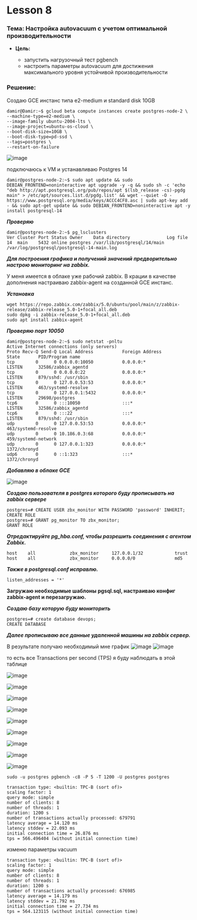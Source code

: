 # Lesson 8
### Тема: Настройка autovacuum с учетом оптимальной производительности

* __Цель:__

  * запустить нагрузочный тест pgbench
  * настроить параметры autovacuum для достижения максимального уровня устойчивой производительности

### Решение:
Создаю GCE инстанс типа e2-medium и standard disk 10GB
```
damir@Damir:~$ gcloud beta compute instances create postgres-node-2 \
--machine-type=e2-medium \
--image-family ubuntu-2004-lts \
--image-project=ubuntu-os-cloud \
--boot-disk-size=10GB \
--boot-disk-type=pd-ssd \
--tags=postgres \
--restart-on-failure
```

![image](https://user-images.githubusercontent.com/85208391/202587302-dfa1936d-e0d9-4113-b0e8-ec29fb2242b6.png)


подключаюсь к VM и устанавливаю Postgres 14
```
damir@postgres-node-2:~$ sudo apt update && sudo DEBIAN_FRONTEND=noninteractive apt upgrade -y -q && sudo sh -c 'echo "deb http://apt.postgresql.org/pub/repos/apt $(lsb_release -cs)-pgdg main" > /etc/apt/sources.list.d/pgdg.list' && wget --quiet -O - https://www.postgresql.org/media/keys/ACCC4CF8.asc | sudo apt-key add - && sudo apt-get update && sudo DEBIAN_FRONTEND=noninteractive apt -y install postgresql-14
```

___Проверяю___
```
damir@postgres-node-2:~$ pg_lsclusters
Ver Cluster Port Status Owner    Data directory              Log file
14  main    5432 online postgres /var/lib/postgresql/14/main /var/log/postgresql/postgresql-14-main.log
```

___Для построения графика и получений значений предворительно настрою мониторинг на zabbix.___

У меня имеется в облаке уже рабочий zabbix. В крации в качестве дополнения настраиваю zabbix-agent на созданной GCE инстанс.

___Установка___

```
wget https://repo.zabbix.com/zabbix/5.0/ubuntu/pool/main/z/zabbix-release/zabbix-release_5.0-1+focal_all.deb
sudo dpkg -i zabbix-release_5.0-1+focal_all.deb
sudo apt install zabbix-agent
```
___Проверяю порт 10050___
```
damir@postgres-node-2:~$ sudo netstat -pnltu
Active Internet connections (only servers)
Proto Recv-Q Send-Q Local Address           Foreign Address         State       PID/Program name    
tcp        0      0 0.0.0.0:10050           0.0.0.0:*               LISTEN      32586/zabbix_agentd 
tcp        0      0 0.0.0.0:22              0.0.0.0:*               LISTEN      879/sshd: /usr/sbin 
tcp        0      0 127.0.0.53:53           0.0.0.0:*               LISTEN      463/systemd-resolve 
tcp        0      0 127.0.0.1:5432          0.0.0.0:*               LISTEN      29698/postgres      
tcp6       0      0 :::10050                :::*                    LISTEN      32586/zabbix_agentd 
tcp6       0      0 :::22                   :::*                    LISTEN      879/sshd: /usr/sbin 
udp        0      0 127.0.0.53:53           0.0.0.0:*                           463/systemd-resolve 
udp        0      0 10.186.0.3:68           0.0.0.0:*                           459/systemd-network 
udp        0      0 127.0.0.1:323           0.0.0.0:*                           1372/chronyd        
udp6       0      0 ::1:323                 :::*                                1372/chronyd
```
___Добавляю в облаке GCE___ 

![image](https://user-images.githubusercontent.com/85208391/202591961-ae4862ab-4a5f-4013-86ef-f3d47903338d.png)


___Создаю пользователя в postgres которого буду прописывать на zabbix сервере___
```
postgres=# CREATE USER zbx_monitor WITH PASSWORD 'password' INHERIT;
CREATE ROLE
postgres=# GRANT pg_monitor TO zbx_monitor;
GRANT ROLE
```

___Отредактируйте pg_hba.conf, чтобы разрешить соединения с агентом Zabbix.___

```
host    all             zbx_monitor     127.0.0.1/32            trust
host    all             zbx_monitor     0.0.0.0/0               md5
```

___Также в postgresql.conf исправлю.___
```
listen_addresses = '*'
```

__Загружаю необходимые шаблоны  pgsql.sql, настраиваю конфиг zabbix-agent и перезагружаю.__

___Создаю базу которую буду мониторить___
```
postgres=# create database devops;
CREATE DATABASE
```
___Далее прописываю все данные удаленной машины на zabbix сервер.___

В результате получаю необходимый мне график
![image](https://user-images.githubusercontent.com/85208391/202834208-5c73d3ea-3088-4091-941c-06e036b1e18f.png)
![image](https://user-images.githubusercontent.com/85208391/202834236-7dd5067c-4a20-44ff-b6b2-732dafb82c36.png)




то есть все Transactions per second (TPS) я буду наблюдать в этой таблице


![image](https://user-images.githubusercontent.com/85208391/202756997-a6481fde-9d4e-4429-8d3b-ce0478cb0620.png)

![image](https://user-images.githubusercontent.com/85208391/202756813-3e573a49-c38a-4f1b-bfde-5cec2f4fda75.png)

![image](https://user-images.githubusercontent.com/85208391/202759350-c07dec25-5b7c-46cf-88ee-76a3e5499f06.png)

![image](https://user-images.githubusercontent.com/85208391/202759795-b582f346-e89f-472d-90d3-7f151a0e5f7b.png)

![image](https://user-images.githubusercontent.com/85208391/202760279-85f50eb8-3aa6-4bcb-953d-886694835c72.png)

![image](https://user-images.githubusercontent.com/85208391/202760794-cedd3668-5e69-41c6-86fa-5d4903cd91d4.png)

![image](https://user-images.githubusercontent.com/85208391/202761058-8f25dd96-7148-4e3d-aeb6-cda469bc973b.png)

![image](https://user-images.githubusercontent.com/85208391/202761353-36c71d68-5a87-4f0d-9141-714e94ae7938.png)

![image](https://user-images.githubusercontent.com/85208391/202761986-f56beaad-1300-4c82-805a-d14525328694.png)


```
sudo -u postgres pgbench -c8 -P 5 -T 1200 -U postgres postgres

transaction type: <builtin: TPC-B (sort of)>
scaling factor: 1
query mode: simple
number of clients: 8
number of threads: 1
duration: 1200 s
number of transactions actually processed: 679791
latency average = 14.120 ms
latency stddev = 22.093 ms
initial connection time = 26.876 ms
tps = 566.496404 (without initial connection time)
```

изменю параметры vacuum
```
transaction type: <builtin: TPC-B (sort of)>
scaling factor: 1
query mode: simple
number of clients: 8
number of threads: 1
duration: 1200 s
number of transactions actually processed: 676985
latency average = 14.179 ms
latency stddev = 21.792 ms
initial connection time = 27.734 ms
tps = 564.123115 (without initial connection time)
```







